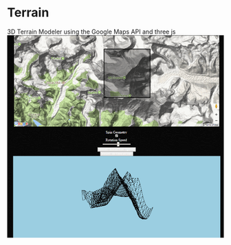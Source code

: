 # Terrain
3D Terrain Modeler using the Google Maps API and three js
![alt tag](https://github.com/BrianSantoso/images/blob/master/Terrain/test45.gif)
